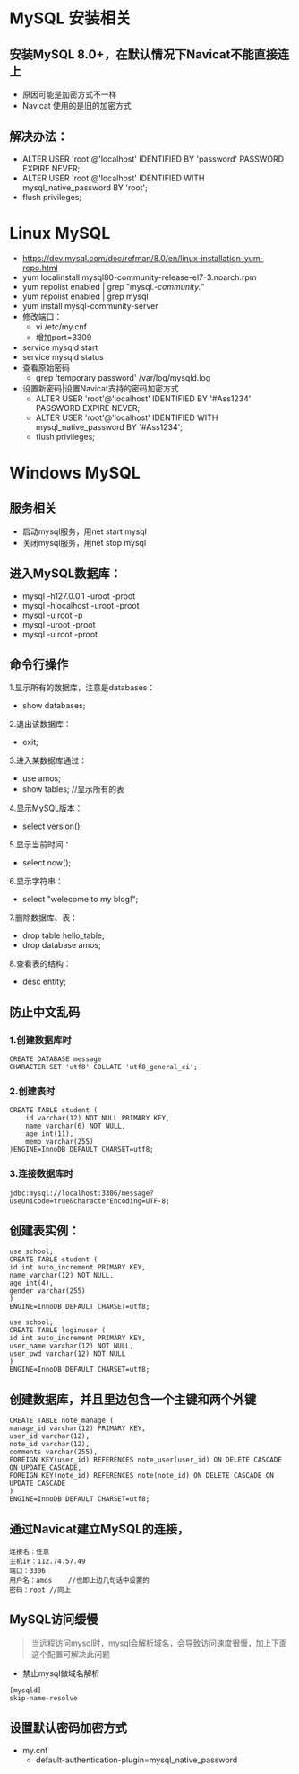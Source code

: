 # MySQL 安装相关
## 安装MySQL 8.0+，在默认情况下Navicat不能直接连上
 - 原因可能是加密方式不一样
 - Navicat 使用的是旧的加密方式

## 解决办法：
 - ALTER USER 'root'@'localhost' IDENTIFIED BY 'password' PASSWORD EXPIRE NEVER;
 - ALTER USER 'root'@'localhost' IDENTIFIED WITH mysql_native_password BY 'root';
 - flush privileges;

# Linux MySQL

- https://dev.mysql.com/doc/refman/8.0/en/linux-installation-yum-repo.html
- yum localinstall mysql80-community-release-el7-3.noarch.rpm
- yum repolist enabled | grep "mysql.*-community.*"
- yum repolist enabled | grep mysql
- yum install mysql-community-server
- 修改端口：
  - vi /etc/my.cnf
  - 增加port=3309
- service mysqld start
- service mysqld status
- 查看原始密码
  - grep 'temporary password' /var/log/mysqld.log
- 设置新密码|设置Navicat支持的密码加密方式
  - ALTER USER 'root'@'localhost' IDENTIFIED BY '#Ass1234' PASSWORD EXPIRE NEVER;
  - ALTER USER 'root'@'localhost' IDENTIFIED WITH mysql_native_password BY '#Ass1234';
  - flush privileges;

# Windows MySQL

## 服务相关
- 启动mysql服务，用net start mysql
- 关闭mysql服务，用net stop mysql

## 进入MySQL数据库：
- mysql -h127.0.0.1 -uroot -proot
- mysql -hlocalhost -uroot -proot
- mysql -u root -p
- mysql -uroot -proot
- mysql -u root -proot

## 命令行操作
1.显示所有的数据库，注意是databases：
- show databases;

2.退出该数据库：
- exit;

3.进入某数据库通过：
- use amos;
- show tables;	//显示所有的表

4.显示MySQL版本：
- select version();

5.显示当前时间：
- select now();

6.显示字符串：
- select "welecome to my blog!";

7.删除数据库、表：
- drop table hello_table;
- drop database amos;

8.查看表的结构：
- desc entity;

## 防止中文乱码

### 1.创建数据库时
    CREATE DATABASE message
    CHARACTER SET 'utf8' COLLATE 'utf8_general_ci';
    
### 2.创建表时
    CREATE TABLE student (
        id varchar(12) NOT NULL PRIMARY KEY,
        name varchar(6) NOT NULL,
        age int(11),
        memo varchar(255)
    )ENGINE=InnoDB DEFAULT CHARSET=utf8;
    
### 3.连接数据库时
    jdbc:mysql://localhost:3306/message?useUnicode=true&characterEncoding=UTF-8;

## 创建表实例：
    use school;
    CREATE TABLE student (
    id int auto_increment PRIMARY KEY,
    name varchar(12) NOT NULL,
    age int(4),
    gender varchar(255)
    )
    ENGINE=InnoDB DEFAULT CHARSET=utf8;
    
    use school;
    CREATE TABLE loginuser (
    id int auto_increment PRIMARY KEY,
    user_name varchar(12) NOT NULL,
    user_pwd varchar(12) NOT NULL
    )
    ENGINE=InnoDB DEFAULT CHARSET=utf8;

## 创建数据库，并且里边包含一个主键和两个外键

    CREATE TABLE note_manage (
    manage_id varchar(12) PRIMARY KEY,
    user_id varchar(12),
    note_id varchar(12),
    comments varchar(255),
    FOREIGN KEY(user_id) REFERENCES note_user(user_id) ON DELETE CASCADE ON UPDATE CASCADE,
    FOREIGN KEY(note_id) REFERENCES note(note_id) ON DELETE CASCADE ON UPDATE CASCADE
    )
    ENGINE=InnoDB DEFAULT CHARSET=utf8;

## 通过Navicat建立MySQL的连接，
    连接名：任意
    主机IP：112.74.57.49
    端口：3306
    用户名：amos	//也即上边几句话中设置的
    密码：root	//同上

## MySQL访问缓慢
> 当远程访问mysql时，mysql会解析域名，会导致访问速度很慢，加上下面这个配置可解决此问题

- 禁止mysql做域名解析
```
[mysqld]
skip-name-resolve
```

## 设置默认密码加密方式
- my.cnf
  - default-authentication-plugin=mysql_native_password
